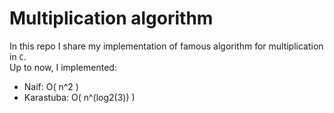 # Multiplication algorithm
In this repo I share my implementation of famous algorithm for multiplication in `C`.  
Up to now, I implemented:
- Naif: O( n^2 )
- Karastuba: O( n^(log2(3)) )
